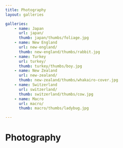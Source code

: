```yaml
---
title: Photography
layout: galleries

galleries:
    - name: Japan
      url: japan/
      thumb: japan/thumbs/foliage.jpg
    - name: New England
      url: new-england/
      thumb: new-england/thumbs/rabbit.jpg
    - name: Turkey
      url: turkey/
      thumb: turkey/thumbs/boy.jpg
    - name: New Zealand
      url: new-zealand/
      thumb: new-zealand/thumbs/whakairo-cover.jpg
    - name: Switzerland
      url: switzerland/
      thumb: switzerland/thumbs/cow.jpg
    - name: Macro
      url: macro/
      thumb: macro/thumbs/ladybug.jpg

---
```


# Photography
